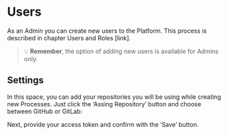 # Users

As an Admin you can create new users to the Platform. This process is described in chapter Users and Roles [link].

<!-- theme: warning -->
>💡 **Remember**, the option of adding new users is available for Admins only.
## Settings
In this space, you can add your repositories you will be using while creating new Processes. Just click the ‘Assing Repository’ button and choose between GitHub or GitLab:

 
Next, provide your access token and confirm with the ‘Save’ button.